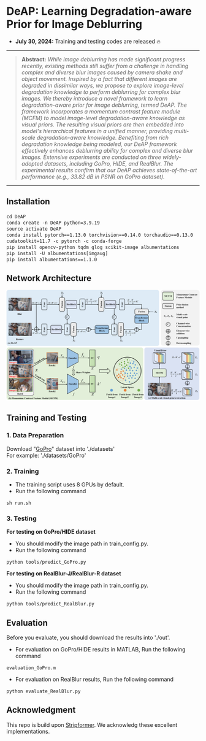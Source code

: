 # DeAP: Learning Degradation-aware Prior for Image Deblurring

- **July 30, 2024:** Training and testing codes are released :fire:

<hr />

> **Abstract:** *While image deblurring has made significant progress recently, existing methods still suffer from a challenge in handling complex and diverse blur images caused by camera shake and object movement. Inspired by a fact that different images are degraded in dissimilar ways, we propose to explore image-level degradation knowledge to perform deblurring for complex blur images. We thereby introduce a novel framework to learn degradation-aware prior for image deblurring, termed DeAP. The framework incorporates a momentum contrast feature module (MCFM) to model image-level degradation-aware knowledge as visual priors. The resulting visual priors are then embedded into model's hierarchical features in a unified manner, providing multi-scale degradation-aware knowledge. Benefiting from rich degradation knowledge being modeled, our DeAP framework effectively enhances deblurring ability for complex and diverse blur images. Extensive experiments are conducted on three widely-adopted datasets, including GoPro, HIDE, and RealBlur. The experimental results confirm that our DeAP achieves state-of-the-art performance (e.g., 33.82 dB in PSNR on GoPro dataset).* 
<hr />

## Installation
```
cd DeAP
conda create -n DeAP python=3.9.19
source activate DeAP
conda install pytorch==1.13.0 torchvision==0.14.0 torchaudio==0.13.0 cudatoolkit=11.7 -c pytorch -c conda-forge
pip install opencv-python tqdm glog scikit-image albumentations
pip install -U albumentations[imgaug]
pip install albumentations==1.1.0
```
## Network Architecture
<img src="./Figure/DeAP.png"/>

## Training and Testing
### 1. Data Preparation
Download "[GoPro](https://drive.google.com/drive/folders/1bEZO-l6sI9NXMRd98ldi74kCGAnw4bLQ)" dataset into './datasets' </br>
For example: './datasets/GoPro'
### 2. Training
* The training script uses 8 GPUs by default.
* Run the following command
```
sh run.sh
```
### 3. Testing
**For testing on GoPro/HIDE dataset** </br>
* You should modify the image path in train_config.py. </br>
* Run the following command
```
python tools/predict_GoPro.py
```
**For testing on RealBlur-J/RealBlur-R dataset** </br>
* You should modify the image path in train_config.py. </br>
* Run the following command
```
python tools/predict_RealBlur.py
```
## Evaluation
Before you evaluate, you should download the results into './out'.
* For evaluation on GoPro/HIDE results in MATLAB, Run the following command
```
evaluation_GoPro.m
```
* For evaluation on RealBlur results, Run the following command
```
python evaluate_RealBlur.py
```
## Acknowledgment
This repo is build upon [Stripformer](https://github.com/pp00704831/Stripformer-ECCV-2022-). We acknowledg these excellent implementations.